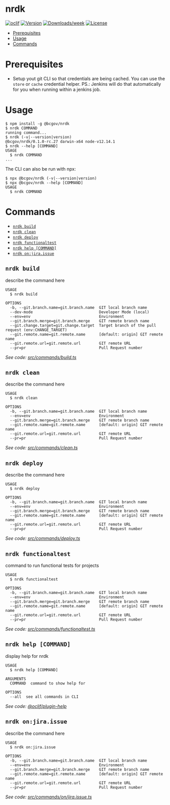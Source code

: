 nrdk
====



[![oclif](https://img.shields.io/badge/cli-oclif-brightgreen.svg)](https://oclif.io)
[![Version](https://img.shields.io/npm/v/@bcgov/nrdk.svg)](https://www.npmjs.com/package/@bcgov/nrdk)
[![Downloads/week](https://img.shields.io/npm/dw/@bcgov/nrdk.svg)](https://www.npmjs.com/package/@bcgov/nrdk)
[![License](https://img.shields.io/npm/l/@bcgov/nrdk.svg)](https://github.com/cvarjao/nrdk/blob/master/package.json)

<!-- toc -->
* [Prerequisites](#prerequisites)
* [Usage](#usage)
* [Commands](#commands)
<!-- tocstop -->

# Prerequisites
* Setup yout git CLI so that credentials are being cached. You can use the `store` or `cache` credential helper. PS.: Jenkins will do that automatically for you when running within a jenkins job.

# Usage
<!-- usage -->
```sh-session
$ npm install -g @bcgov/nrdk
$ nrdk COMMAND
running command...
$ nrdk (-v|--version|version)
@bcgov/nrdk/0.1.0-rc.27 darwin-x64 node-v12.14.1
$ nrdk --help [COMMAND]
USAGE
  $ nrdk COMMAND
...
```
<!-- usagestop -->

The CLI can also be run with npx:
```sh-session
$ npx @bcgov/nrdk (-v|--version|version)
$ npx @bcgov/nrdk --help [COMMAND]
USAGE
  $ nrdk COMMAND
```

# Commands
<!-- commands -->
* [`nrdk build`](#nrdk-build)
* [`nrdk clean`](#nrdk-clean)
* [`nrdk deploy`](#nrdk-deploy)
* [`nrdk functionaltest`](#nrdk-functionaltest)
* [`nrdk help [COMMAND]`](#nrdk-help-command)
* [`nrdk on:jira.issue`](#nrdk-onjiraissue)

## `nrdk build`

describe the command here

```
USAGE
  $ nrdk build

OPTIONS
  -b, --git.branch.name=git.branch.name  GIT local branch name
  --dev-mode                             Developer Mode (local)
  --env=env                              Environment
  --git.branch.merge=git.branch.merge    GIT remote branch name
  --git.change.target=git.change.target  Target branch of the pull request (env:CHANGE_TARGET)
  --git.remote.name=git.remote.name      [default: origin] GIT remote name
  --git.remote.url=git.remote.url        GIT remote URL
  --pr=pr                                Pull Request number
```

_See code: [src/commands/build.ts](./src/commands/build.ts)_

## `nrdk clean`

describe the command here

```
USAGE
  $ nrdk clean

OPTIONS
  -b, --git.branch.name=git.branch.name  GIT local branch name
  --env=env                              Environment
  --git.branch.merge=git.branch.merge    GIT remote branch name
  --git.remote.name=git.remote.name      [default: origin] GIT remote name
  --git.remote.url=git.remote.url        GIT remote URL
  --pr=pr                                Pull Request number
```

_See code: [src/commands/clean.ts](./src/commands/clean.ts)_

## `nrdk deploy`

describe the command here

```
USAGE
  $ nrdk deploy

OPTIONS
  -b, --git.branch.name=git.branch.name  GIT local branch name
  --env=env                              Environment
  --git.branch.merge=git.branch.merge    GIT remote branch name
  --git.remote.name=git.remote.name      [default: origin] GIT remote name
  --git.remote.url=git.remote.url        GIT remote URL
  --pr=pr                                Pull Request number
```

_See code: [src/commands/deploy.ts](./src/commands/deploy.ts)_

## `nrdk functionaltest`

command to run functional tests for projects

```
USAGE
  $ nrdk functionaltest

OPTIONS
  -b, --git.branch.name=git.branch.name  GIT local branch name
  --env=env                              Environment
  --git.branch.merge=git.branch.merge    GIT remote branch name
  --git.remote.name=git.remote.name      [default: origin] GIT remote name
  --git.remote.url=git.remote.url        GIT remote URL
  --pr=pr                                Pull Request number
```

_See code: [src/commands/functionaltest.ts](./src/commands/functionaltest.ts)_

## `nrdk help [COMMAND]`

display help for nrdk

```
USAGE
  $ nrdk help [COMMAND]

ARGUMENTS
  COMMAND  command to show help for

OPTIONS
  --all  see all commands in CLI
```

_See code: [@oclif/plugin-help](https://github.com/oclif/plugin-help/blob/v3.2.0/src/commands/help.ts)_

## `nrdk on:jira.issue`

describe the command here

```
USAGE
  $ nrdk on:jira.issue

OPTIONS
  -b, --git.branch.name=git.branch.name  GIT local branch name
  --env=env                              Environment
  --git.branch.merge=git.branch.merge    GIT remote branch name
  --git.remote.name=git.remote.name      [default: origin] GIT remote name
  --git.remote.url=git.remote.url        GIT remote URL
  --pr=pr                                Pull Request number
```

_See code: [src/commands/on/jira.issue.ts](./src/commands/on/jira.issue.ts)_
<!-- commandsstop -->
